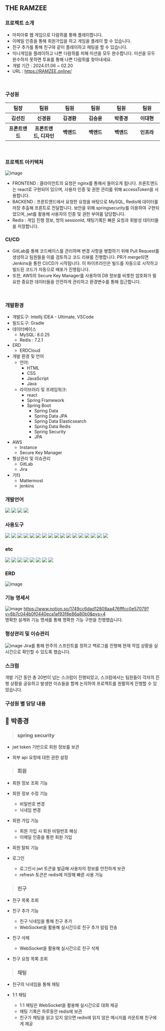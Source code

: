 
## THE RAMZEE

### 프로젝트 소개
- 마피아류 웹 게임으로 다람쥐를 통해 플레이합니다.
- 이메일 인증을 통해 회원가입을 하고 게임을 플레이 할 수 있습니다.
- 친구 추가를 통해 친구와 같이 플레이하고 채팅을 할 수 있습니다.
- 미니게임을 플레이하고 나쁜 다람쥐를 피해 미션을 모두 완수합니다. 미션을 모두 완수하지 못하면 투표를 통해 나쁜 다람쥐를 찾아내세요.
- 개발 기간 : 2024.01.06 ~ 02.20
- URL : https://RAMZEE.online/
<br>

### 구성원
<table>
  <tbody>
    <tr width='100%'>
      <th align="center" width='14%'>팀장</th>
      <th align="center" width='14%'>팀원</th>
      <th align="center" width='14%'>팀원</th>
      <th align="center" width='14%'>팀원</th>
      <th align="center" width='14%'>팀원</th>
      <th align="center" width='14%'>팀원</th>
    </tr>
    <tr width='100%'>
      <th align="center" width='14%'>김선진</th>
      <th align="center" width='14%'>신경원</th>
      <th align="center" width='14%'>김경환</th>
      <th align="center" width='14%'>김승윤</th>
      <th align="center" width='14%'>박종경</th>
      <th align="center" width='14%'>이대현</th>
    </tr>
    <tr width='100%'>
      <th align="center" width='14%'>프론트앤드</th>
      <th align="center" width='14%'>프론트앤드, 디자인</th>
      <th align="center" width='14%'>백앤드</th>
      <th align="center" width='14%'>백앤드</th>
      <th align="center" width='14%'>백앤드</th>
      <th align="center" width='14%'>인프라</th>
    </tr>
  </tbody>
</table>
<br>

### 프로젝트 아키텍쳐

![image](https://github.com/user-attachments/assets/382a737b-e125-4fce-aa23-06f12e95ceba)
<br>

- FRONTEND : 클라이언트의 요청은 nginx를 통해서 들어오게 됩니다.  프론트엔드는 react로 구현되어 있으며, 사용자 인증 및 권한 관리를 위해 accessToken을 사용합니다.
- BACKEND : 프론트앤드에서 요청한 요청을 바탕으로 MySQL, Redis에 대이터를 저장 추출해 프론트로 전달합니다. 보안을 위해 springsecurity를 이용하여 구현되었으며, jwt를 활용해 사용자의 인증 및 권한 부여를 담당합니다.
- Redis : 게임 진행 정보, 방의 sessionId, 채팅기록든 빠른 요청과 휘발성 데이터들을 저장합니다.

### CI/CD
- GitLab를 통해 코드베이스를 관리하며 변경 사항을 병합하기 위해 Pull Request를 생성하고 팀원들을 이를 검토하고 코드 리뷰를 진행합니다.
PR가 merge되면 Jenkins을 통한 CI/CD가 시작됩니다. 이 파이프라인은 빌드를 자동으로 시작하고 빌드된 코드가 자동으로 배포가 진행됩니다.
- 또한, AWS의 Secure Key Manager를 사용하여 DB 정보를 비롯한 암호화가 필요한 중요한 데이터들을 안전하게 관리하고 환경변수를 통해 접근합니다.
<br>

### 개발환경
 - 개발도구: Intellij IDEA - Ultimate, VSCode
 - 빌드도구: Gradle
 - 데이터베이스
    - MySQL: 8.0.25
    - Redis : 7.2.1
 - ERD
    - ERDCloud
 - 개발 환경 및 언어
    - 언어:
      - HTML
      - CSS
      - JavaScript
      - Java
    - 라이브러리 및 프레임워크:
      - react
      - Spring Framework
      - Spring Boot
        - Spring Data
        - Spring Data JPA
        - Spring Data Elasticsearch
        - Spring Data Redis
        - Spring Security
        - JPA
 - AWS
    - Instance
    - Secure Key Manager
 - 형상관리 및 이슈관리
    - GitLab
    - Jira
 - 기타
    - Mattermost
    - jenkins
  
### 개발언어

<img src="https://img.shields.io/badge/java-007396?style=for-the-badge&logo=java&logoColor=white"> <img src="https://img.shields.io/badge/html5-E34F26?style=for-the-badge&logo=html5&logoColor=white"> 
<img src="https://img.shields.io/badge/CSS-663399?style=for-the-badge&logo=css&logoColor=white"> <img src="https://img.shields.io/badge/JavaScript-F7DF1E?style=for-the-badge&logo=javascript&logoColor=white"> 

### 사용도구

<img src="https://img.shields.io/badge/react-61DAFB?style=for-the-badge&logo=react&logoColor=white"> <img src="https://img.shields.io/badge/axios-5A29E4?style=for-the-badge&logo=axios&logoColor=white"> <img src="https://img.shields.io/badge/npm-CB3837?style=for-the-badge&logo=npm&logoColor=white"> <img src="https://img.shields.io/badge/yarn-2C8EBB?style=for-the-badge&logo=yarn&logoColor=white"> <img src="https://img.shields.io/badge/spring boot-6DB33F?style=for-the-badge&logo=springboot&logoColor=white"> <img src="https://img.shields.io/badge/spring security-6DB33F?style=for-the-badge&logo=springsecurity&logoColor=white"> <img src="https://img.shields.io/badge/spring 
gateway-6DB33F?style=for-the-badge&logo=spring&logoColor=white"> <img src="https://img.shields.io/badge/spring Data JPA-6DB33F?style=for-the-badge&logo=spring&logoColor=white">
<img src="https://img.shields.io/badge/spring Data Redis-6DB33F?style=for-the-badge&logo=spring&logoColor=white">
<img src="https://img.shields.io/badge/MySQL-4479A1?style=for-the-badge&logo=MySQL&logoColor=white"/>
<img src="https://img.shields.io/badge/Redis-DC382D?style=for-the-badge&logo=Redis&logoColor=white"/> 
<img src="https://img.shields.io/badge/websocket-010101?style=for-the-badge&logo=socket&logoColor=white">
<img src="https://img.shields.io/badge/spring Data Redis-6DB33F?style=for-the-badge&logo=spring&logoColor=white">
<img src="https://img.shields.io/badge/OPENVIDU-333333?style=for-the-badge&logo=webrtc&logoColor=white">
<img src="https://img.shields.io/badge/nginx-%23009639.svg?style=for-the-badge&logo=nginx&logoColor=white"/>
<img src="https://img.shields.io/badge/JWT-000000?style=for-the-badge&logo=jsonwebtokens&logoColor=white"/>
 <img src="https://img.shields.io/badge/Gradle-02303A?style=for-the-badge&logo=gradle&logoColor=white">

 

### etc
  <img src="https://img.shields.io/badge/Ubuntu-E95420?style=for-the-badge&logo=ubuntu&logoColor=white"/> <img src="https://img.shields.io/badge/Postman-FF6C37?style=for-the-badge&logo=postman&logoColor=white"/>
  <img src="https://img.shields.io/badge/Mattermost-0058CC?style=for-the-badge&logo=mattermost&logoColor=white"/>
  <img src="https://img.shields.io/badge/Git-F05032?style=for-the-badge&logo=git&logoColor=white"/>
  <img src="https://img.shields.io/badge/GitLab-FC6D26?style=for-the-badge&logo=gitlab&logoColor=white"/>
  <img src="https://img.shields.io/badge/amazonwebservices-232F3E?style=for-the-badge&logo=amazonwebservices&logoColor=white">
  <img src="https://img.shields.io/badge/Jenkins-D24939?style=for-the-badge&logo=Jenkins&logoColor=white"/>
  <img src="https://img.shields.io/badge/figma-F24E1E?style=for-the-badge&logo=Figma&logoColor=white">
<br>

### ERD
![image](https://github.com/user-attachments/assets/4ecf95f6-741a-4f9f-9dda-3af8736f1e51)
<br>
### 기능 명세서
![image](https://github.com/user-attachments/assets/3dbbcbad-26c2-4a62-bd10-e5cf8b253e75)
https://www.notion.so/1749cc6dad12808aa476fffcc0e57079?v=6b7c044b0f0440eca1af93f8e86a80b0&pvs=4<br>
명확한 설계와 기능 명세를 통해 명확한 기능 구현을 진행했습니다.

### 형상관리 및 이슈관리
![image](https://github.com/user-attachments/assets/4da577d9-fc7f-4b65-a28b-814e8435b8e3)
Jira를 통해 한주의 스프린트를 정하고 백로그를 진행해 현재 작업 상황을 실시간으로 확인할 수 있도록 했습니다.

### 스크럼
개발 기간 동안 총 20번이 넘는 스크럼이 진행되었고, 스크럼에서는 팀원들이 각자의 진행 상황을 공유하고 발생한 이슈들을 함께 논의하여 프로젝트를 원활하게 진행할 수 있었습니다.
<br>

### 구성원 별 담당 내용

## :bust_in_silhouette: 박종경

> ### spring security

- jwt token 기반으로 회원 정보를 보관

- 외부 api 요청에 대한 권한 설정

> ### 회원

- 회원 정보 조회 기능

- 회원 정보 수정 기능
    - 비밀번호 변경
    - 닉네임 변경
    
- 회원 가입 기능
    - 회원 가입 시 회원 비밀번호 해싱
    - 이메일 인증을 통한 회원 가입

- 회원 탈퇴 기능

- 로그인
  - 로그인시 jwt 토큰을 발급해 사용자의 정보를 안전하게 보관
  - refresh 토큰은 redis에 저장해 빠른 사용 가능
    
> ### 친구

- 친구 목록 조회

- 친구 추가 기능
    - 친구 닉네임을 통해 친구 추가
    - WebSocket을 활용해 실시간으로 친구 추가 알림 전송
    
- 친구 삭제
  - WebSocket을 활용해 실시간으로 친구 삭제

-  친구 요청 목록 조회

> ### 채팅

- 친구의 닉네임을 통해 채팅

- 1:1 채팅
  - 1:1 채팅은 WebSocket을 활용해 실시간으로 대화 제공
  - 채팅 기록은 하루동안 redis에 보관
  - 친구가 채팅을 읽고 있지 않으면 redis에 읽지 않은 메시지를 카운트해 친구에게 제공
    
<br/>


